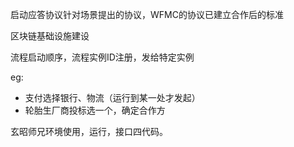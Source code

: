 启动应答协议针对场景提出的协议，WFMC的协议已建立合作后的标准

区块链基础设施建设

流程启动顺序，流程实例ID注册，发给特定实例

eg: 

- 支付选择银行、物流（运行到某一处才发起）
- 轮胎生厂商投标选一个，确定合作方

玄昭师兄环境使用，运行，接口四代码。

​	

